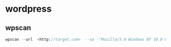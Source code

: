 # wordpress

## wpscan

```csharp
wpscan --url  <http://target.com>  --ua -"Mozilla/5.0 Windows NT 10.0 Win64 AppleWebKit/537.36 Chrome/69.0.3497.100" -e vt --disable-tls-checks --ignore-main-redirect
```
